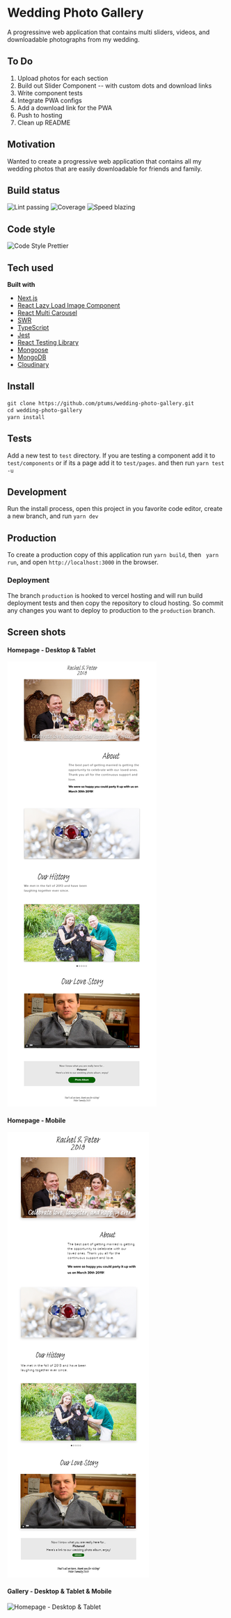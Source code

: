 # Wedding Photo Gallery

A progressinve web application that contains multi sliders, videos, and downloadable photographs from my wedding.

## To Do

1. Upload photos for each section
2. Build out Slider Component -- with custom dots and download links
3. Write component tests
4. Integrate PWA configs
5. Add a download link for the PWA
6. Push to hosting
7. Clean up README

## Motivation

Wanted to create a progressive web application that contains all my wedding photos that are easily downloadable for friends and family.

## Build status

![Lint passing](https://camo.githubusercontent.com/df0f65b2d0e7a0448dd50abbc3b4364dc971533f/68747470733a2f2f696d672e736869656c64732e696f2f6769746875622f776f726b666c6f772f7374617475732f70726574746965722f70726574746965722f4c696e743f6c6162656c3d4c696e74267374796c653d666c61742d737175617265)
![Coverage](https://camo.githubusercontent.com/facfcb6afd684d2c9701c7d6add65f391fdf86fc/68747470733a2f2f696d672e736869656c64732e696f2f636f6465636f762f632f6769746875622f6477796c2f686170692d617574682d6a7774322e7376673f6d61784167653d32353932303030)
![Speed blazing](https://camo.githubusercontent.com/c0d653f4e211ffff68800215f80fb458e25ae6f0/68747470733a2f2f696d672e736869656c64732e696f2f62616467652f73706565642d626c617a696e672532302546302539462539342541352d627269676874677265656e2e7376673f7374796c653d666c61742d737175617265)

## Code style

![Code Style Prettier](https://camo.githubusercontent.com/687a8ae8d15f9409617d2cc5a30292a884f6813a/68747470733a2f2f696d672e736869656c64732e696f2f62616467652f636f64655f7374796c652d70726574746965722d6666363962342e7376673f7374796c653d666c61742d737175617265)

## Tech used

**Built with**

- [Next.js](https://nextjs.org/)
- [React Lazy Load Image Component](https://www.npmjs.com/package/react-lazy-load-image-component)
- [React Multi Carousel](https://w3js.com/react-multi-carousel)
- [SWR](https://github.com/vercel/swr)
- [TypeScript](https://www.typescriptlang.org/)
- [Jest](https://jestjs.io/)
- [React Testing Library](https://testing-library.com)
- [Mongoose](https://mongoosejs.com/)
- [MongoDB](https://www.mongodb.com/)
- [Cloudinary](https://cloudinary.com/)

## Install

```
git clone https://github.com/ptums/wedding-photo-gallery.git
cd wedding-photo-gallery
yarn install
```

## Tests

Add a new test to `test` directory. If you are testing a component add it to `test/components` or if its a page add it to `test/pages`. and then run `yarn test -u`

## Development

Run the install process, open this project in you favorite code editor, create a new branch, and run `yarn dev`

## Production

To create a production copy of this application run `yarn build`, then ` yarn run`, and open `http://localhost:3000` in the browser.

### Deployment

The branch `production` is hooked to vercel hosting and will run build deployment tests and then copy the repository to cloud hosting. So commit any changes you want to deploy to production to the `production` branch.

## Screen shots

#### Homepage - Desktop & Tablet

![Homepage - Desktop & Tablet](./docs/TumultyEverAfter-IpadDesktop-Home.png)

#### Homepage - Mobile

![Homepage - Desktop & Tablet](./docs/TumultyEverAfter-Mobile-Home.png)

#### Gallery - Desktop & Tablet & Mobile

![Homepage - Desktop & Tablet](./docs/TumultyEverAfter-IpadDesktop-Gallery.png)
